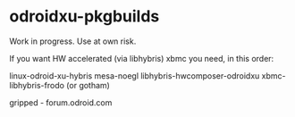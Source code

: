 odroidxu-pkgbuilds
==================

Work in progress. Use at own risk.

If you want HW accelerated (via libhybris) xbmc you need, in this order:

linux-odroid-xu-hybris
mesa-noegl
libhybris-hwcomposer-odroidxu
xbmc-libhybris-frodo (or gotham)

gripped - forum.odroid.com
